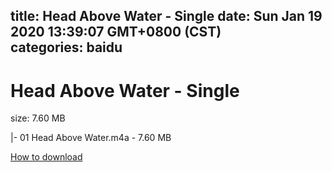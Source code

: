 
title: Head Above Water - Single
date: Sun Jan 19 2020 13:39:07 GMT+0800 (CST)    
categories: baidu
---

# Head Above Water - Single
size: 7.60 MB
 
 
|- 01 Head Above Water.m4a - 7.60 MB

[How to download](https://bpcam.bemobtrk.com/go/2ceec3aa-1ca2-46d6-b9ff-aaa5c184517c?jno=1635)